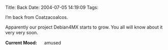 Title: Back
Date: 2004-07-05 14:19:09
Tags: 

<p>I&#8217;m back from Coatzacoalcos.</p>

<p>Apparently our project Debian4MX starts to grow. You all will know about it very very soon.</p>

<p><strong>Current Mood:</strong> <img width="15" height="15" src="http://stat.livejournal.com/img/mood/growf/smileys/smile.gif"/> amused</p>
